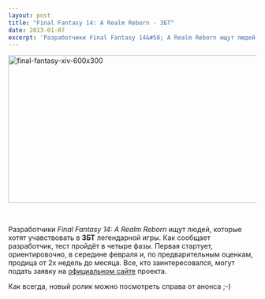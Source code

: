 ```yaml
---
layout: post
title: "Final Fantasy 14: A Realm Reborn - ЗБТ"
date: 2013-01-07
excerpt: 'Разработчики Final Fantasy 14&#58; A Realm Reborn ищут людей, которые хотят учавствовать в ЗБТ легендарной игры. '
---
```


<a href="http://gamersoul.ru/final-fantasy-14-a-realm-reborn-%d0%b7%d0%b1%d1%82/final-fantasy-xiv-600x300/" rel="attachment wp-att-304"><img class="size-full wp-image-304 aligncenter" alt="final-fantasy-xiv-600x300" src="http://gamersoul.ru/wp-content/uploads/2013/01/final-fantasy-xiv-600x300.jpg" width="600" height="300" /></a>

&nbsp;

Разработчики<em> Final Fantasy 14: A Realm Reborn </em>ищут людей, которые хотят учавствовать в <strong>ЗБТ</strong> легендарной игры. Как сообщает разработчик, тест пройдёт в четыре фазы. Первая стартует, ориентировочно, в середине февраля и, по предварительным оценкам, продица от 2х недель до месяца. Все, кто заинтересовался, могут подать заявку на <a href="https://secure.square-enix.com/enqt/s/run?sq=4d4f2aaf0640ec4e4ce0a11820492a8d02af9d4ec13a2a46014f20959a025c4eb9fea0dacf4c9046c2cd594ac3ae3bc2c94a06efbdc2604951c52e958475">официальном сайте</a> проекта.

Как всегда, новый ролик можно посмотреть справа от анонса ;-)